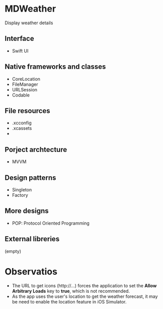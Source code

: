 # MDWeather
Display  weather details

## Interface
- Swift UI

## Native frameworks and classes
- CoreLocation
- FileManager
- URLSession
- Codable

## File resources
- .xcconfig
- .xcassets
- 
## Porject archtecture
- MVVM

## Design patterns 
- Singleton
- Factory

## More designs 
- POP: Protocol Oriented Programming

## External libreries
(empty)

# Observatios
- The URL to get icons (http://...) forces the application to set the **Allow Arbitrary Loads** key to **true**, which is not recommended.
- As the app uses the user's location to get the weather forecast, it may be need to enable the location feature in iOS Simulator.

